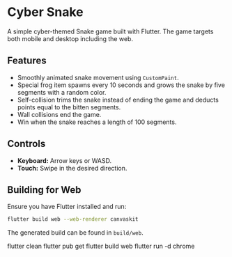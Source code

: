 # Cyber Snake

A simple cyber-themed Snake game built with Flutter. The game targets both mobile and desktop including the web.

## Features
- Smoothly animated snake movement using `CustomPaint`.
- Special frog item spawns every 10 seconds and grows the snake by five segments with a random color.
- Self-collision trims the snake instead of ending the game and deducts points equal to the bitten segments.
- Wall collisions end the game.
- Win when the snake reaches a length of 100 segments.

## Controls
- **Keyboard:** Arrow keys or WASD.
- **Touch:** Swipe in the desired direction.

## Building for Web
Ensure you have Flutter installed and run:

```bash
flutter build web --web-renderer canvaskit
```

The generated build can be found in `build/web`.


flutter clean
flutter pub get
flutter build web
flutter run -d chrome

